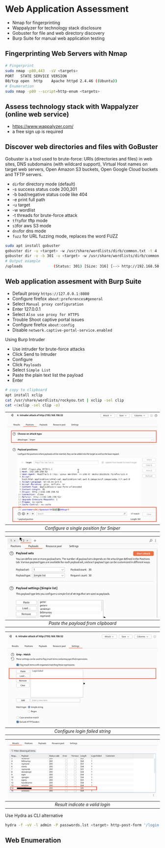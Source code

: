 # Web Application Assessment

* Nmap for fingerprinting
* Wappalyzer for technology stack disclosure
* Gobuster for file and web directory discovery
* Burp Suite for manual web application testing

## Fingerprinting Web Servers with Nmap

```bash
# Fingerprint
sudo nmap -p80,443  -sV <targets>
PORT   STATE SERVICE VERSION
80/tcp open  http    Apache httpd 2.4.46 ((Ubuntu))
# Enumeration
sudo nmap -p80 --script=http-enum <targets>
```

## Assess technology stack with Wappalyzer (online web service)

* https://www.wappalyzer.com/
* a free sign up is required

## Discover web directories and files with GoBuster

Gobuster is a tool used to brute-force: URIs (directories and files) in web sites, DNS subdomains (with wildcard support), Virtual Host names on target web servers, Open Amazon S3 buckets, Open Google Cloud buckets and TFTP servers.

* `dir`for directory mode (default)
* -s success status code 200,301
* -b bad/negative status code like 404
* -e print full path
* -u target
* -w wordlist
* -t threads for brute-force attack
* `tftp`for tftp mode
* `s3`for aws S3 mode
* `dns`for dns mode
* `fuzz` for URL fuzzing mode, replaces the word FUZZ

```bash
sudo apt install gobuster
gobuster dir -u <target> -w /usr/share/wordlists/dirb/common.txt -t 4
gobuster dir -v -b 301 -u <target> -w /usr/share/wordlists/dirb/common.txt -t 4
# Output example
/uploads              (Status: 301) [Size: 316] [--> http://192.168.50.20/uploads/
```

## Web application assesment with Burp Suite

* Default proxy `https://127.0.0.1:8080`
* Configure firefox `about:preferences#general`
* Select `Manual proxy configuration`
* Enter 127.0.0.1
* Select `Also use proxy for HTTPS`
* Trouble Shoot captive portal issues
* Configure firefox `about:config`
* Disable `network.captive-portal-service.enabled`

Using Burp Intruder

* Use intruder for brute-force attacks
* Click Send to Intruder
* Configure
* Click `Payloads`
* Select `Simple List`
* Paste the plain text list the payload
* Enter 

```bash
# copy to clipboard
apt install xclip
cat /usr/share/wordlists/rockyou.txt | xclip -sel clip
cat <(xclip -sel clip -o)
```

| ![empty](./img/intruder-position.png) |
| :---: |
| *Configure a single position for Sniper* |

| ![empty](./img/intruder-payload.png) |
| :---: |
| *Paste the payload from clipboard* |

| ![empty](/img/intruder-settings.png) |
| :---: |
| *Configure login failed string* |

| ![empty](/img/intruder-results.png) |
| :---: |
| *Result indicate a valid login* |


Use Hydra as CLI alternative

```bash
hydra -f -vV -l admin -P passwords.lst <target> http-post-form '/login.php:username=^USER^&password=^PASS^&debug=0:Login Failed!'
```

## Web Enumeration
